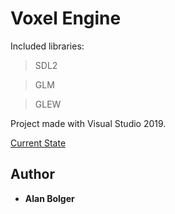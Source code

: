 # Voxel Engine

Included libraries:

> SDL2

> GLM

> GLEW

Project made with Visual Studio 2019.

[Current State](capture.png)

## Author

* **Alan Bolger**

